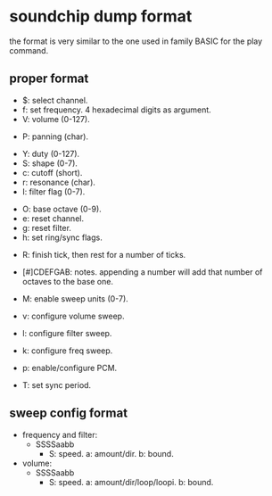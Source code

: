 # soundchip dump format

the format is very similar to the one used in family BASIC for the play command.

## proper format

+ $: select channel.
+ f: set frequency. 4 hexadecimal digits as argument.
+ V: volume (0-127).
- P: panning (char).
+ Y: duty (0-127).
+ S: shape (0-7).
+ c: cutoff (short).
+ r: resonance (char).
+ I: filter flag (0-7).
- O: base octave (0-9).
- e: reset channel.
- g: reset filter.
- h: set ring/sync flags.
+ R: finish tick, then rest for a number of ticks.

- [#]CDEFGAB: notes. appending a number will add that number of octaves to the base one.

- M: enable sweep units (0-7).
- v: configure volume sweep.
- l: configure filter sweep.
- k: configure freq sweep.

- p: enable/configure PCM.

- T: set sync period.

## sweep config format

- frequency and filter:
  - SSSSaabb
    - S: speed. a: amount/dir. b: bound.
- volume:
  - SSSSaabb
    - S: speed. a: amount/dir/loop/loopi. b: bound.
